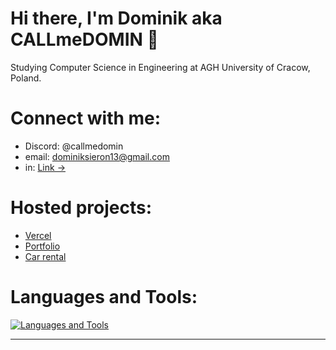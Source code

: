 # Hi there, I'm Dominik aka CALLmeDOMIN 👋
  Studying Computer Science in Engineering at AGH University of Cracow, Poland.

# Connect with me:

- Discord: @callmedomin
- email: dominiksieron13@gmail.com
- in: [Link &rarr;](https://linkedin.com/in/dominiksieron/)

# Hosted projects:

- [Vercel](https://vercel.com/callmedomin)
- [Portfolio](https://dsieron.pl/)
- [Car rental](https://carrental.dsieron.pl)

# Languages and Tools:

[![Languages and Tools](https://skillicons.dev/icons?i=vscode,html,css,js,ts,react,nextjs,tailwind,sass,rust,py,cpp,c,github,git)](https://skillicons.dev)


---
